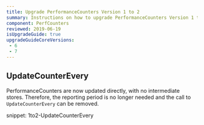 ```yaml
---
title: Upgrade PerformanceCounters Version 1 to 2
summary: Instructions on how to upgrade PerformanceCounters Version 1 to 2.
component: PerfCounters
reviewed: 2019-06-19
isUpgradeGuide: true
upgradeGuideCoreVersions:
 - 6
 - 7
---
```



## UpdateCounterEvery

PerformanceCounters are now updated directly, with no intermediate stores. Therefore, the reporting period is no longer needed and the call to `UpdateCounterEvery` can be removed.

snippet: 1to2-UpdateCounterEvery
